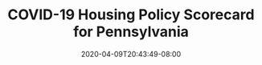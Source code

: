 ---
title: "COVID-19 Housing Policy Scorecard for Pennsylvania"
date: 2020-04-09T20:43:49-08:00
layout: single
type: covid-policy-rankings
state_abbrev: pa # use state abbreviation.
state_title: Pennsylvania
photoCredit:
hasSubnav: true
socialDescription: COVID-19 Housing Policy Scorecard for Pennsylvania
description: See how Pennsylvania ranks in our nationwide scorecard of housing policies in response to COVID-19.
url: /covid-policy-rankings/pa
aliases:
    - /covid-policy-rankings/pa
    - /covid-policy-rankings/pennsylvania
    - /es/covid-policy-rankings/pa
    - /es/covid-policy-rankings/pennsylvania
---